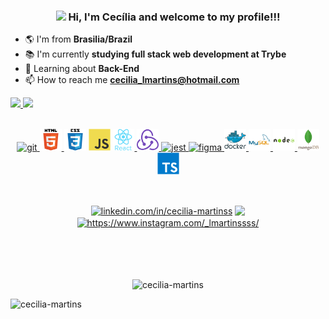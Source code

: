 <h3 align="center">
<img src="https://media.giphy.com/media/WUlplcMpOCEmTGBtBW/giphy.gif" width="40">
Hi, I'm Cecília and welcome to my profile!!!
</h3>


- 🌎 I'm from **Brasilia/Brazil**
- 📚 I'm currently **studying full stack web development at Trybe**
- 🌱 Learning about **Back-End**
- 📫 How to reach me **cecilia_lmartins@hotmail.com**

<!-- - 🍇 Fun fact **I love cats!** And **grape is my favorite fruit** -->

<!-- ### :octocat: Github Stats -->
<div>
<a href="https://github.com/cecilia-martins">
  <img width="53%" src="https://github-readme-stats.vercel.app/api?username=cecilia-martins&show_icons=true&theme=graywhite&count_private=true&include_all_commits=true"/>
  <img width="44%" src="https://github-readme-stats.vercel.app/api/top-langs/?username=cecilia-martins&langs_count=9&layout=compact&theme=graywhite&count_private=true"/>
</a>
</div>

<!-- ### :hammer_and_wrench: Languages and Tools -->
<br>
<p align="center">
<a href="https://git-scm.com/" target="_blank" rel="noreferrer"> <img src="https://www.vectorlogo.zone/logos/git-scm/git-scm-icon.svg" alt="git" width="35" height="35"/> </a>
<a href="https://www.w3.org/html/" target="_blank" rel="noreferrer"> <img src="https://raw.githubusercontent.com/devicons/devicon/master/icons/html5/html5-original-wordmark.svg" alt="html5" width="35" height="35"/> </a>
<a href="https://www.w3schools.com/css/" target="_blank" rel="noreferrer"> <img src="https://raw.githubusercontent.com/devicons/devicon/master/icons/css3/css3-original-wordmark.svg" alt="css3" width="35" height="35"/></a>
<a href="https://developer.mozilla.org/en-US/docs/Web/JavaScript" target="_blank" rel="noreferrer"> <img src="https://raw.githubusercontent.com/devicons/devicon/master/icons/javascript/javascript-original.svg" alt="javascript" width="35" height="35"/></a>
<a href="https://reactjs.org/" target="_blank" rel="noreferrer"> <img src="https://raw.githubusercontent.com/devicons/devicon/master/icons/react/react-original-wordmark.svg" alt="react" width="35" height="35"/> </a>
<a href="https://redux.js.org" target="_blank" rel="noreferrer"> <img src="https://raw.githubusercontent.com/devicons/devicon/master/icons/redux/redux-original.svg" alt="redux" width="35" height="35"/> </a>
<a href="https://jestjs.io" target="_blank" rel="noreferrer"> <img src="https://www.vectorlogo.zone/logos/jestjsio/jestjsio-icon.svg" alt="jest" width="35" height="35"/> </a>
<a href="https://www.figma.com/" target="_blank" rel="noreferrer"> <img src="https://www.vectorlogo.zone/logos/figma/figma-icon.svg" alt="figma" width="35" height="35"/> </a>
<a href="https://www.docker.com/" target="_blank" rel="noreferrer"> <img src="https://raw.githubusercontent.com/devicons/devicon/master/icons/docker/docker-original-wordmark.svg" alt="docker" width="35" height="35"/> </a>
<a href="https://www.mysql.com/" target="_blank" rel="noreferrer"> <img src="https://raw.githubusercontent.com/devicons/devicon/master/icons/mysql/mysql-original-wordmark.svg" alt="mysql" width="35" height="35"/> </a>
<a href="https://nodejs.org" target="_blank" rel="noreferrer"> <img src="https://raw.githubusercontent.com/devicons/devicon/master/icons/nodejs/nodejs-original-wordmark.svg" alt="nodejs" width="35" height="35"/> </a>
<a href="https://www.mongodb.com/" target="_blank" rel="noreferrer"> <img src="https://raw.githubusercontent.com/devicons/devicon/master/icons/mongodb/mongodb-original-wordmark.svg" alt="mongodb" width="35" height="35"/> </a>
<a href="https://www.typescriptlang.org/" target="_blank" rel="noreferrer"> <img src="https://raw.githubusercontent.com/devicons/devicon/master/icons/typescript/typescript-original.svg" alt="typescript" width="35" height="35"/> </a>
<!-- <a href="https://graphql.org" target="_blank" rel="noreferrer"> <img src="https://www.vectorlogo.zone/logos/graphql/graphql-icon.svg" alt="graphql" width="35" height="35"/> </a> -->
</p>

<!-- ### :upside_down_face: Let's get connected -->
<br>
<p align="center">
<a href="https://linkedin.com/in/linkedin.com/in/cecilia-martinss" target="blank"><img align="center" src="https://img.shields.io/badge/LinkedIn-0077B5?style=for-the-badge&logo=linkedin&logoColor=white" alt="linkedin.com/in/cecilia-martinss" /></a>
<a href="mailto:cecilia_lmartins@hotmail.com" target="blank"><img align="center" src="https://img.shields.io/badge/Microsoft_Outlook-0078D4?style=for-the-badge&logo=microsoft-outlook&logoColor=white"/></a>
<a href="https://instagram.com/_lmartinssss/" target="blank"><img align="center" src="https://img.shields.io/badge/Instagram-E4405F?style=for-the-badge&logo=instagram&logoColor=white" alt="https://www.instagram.com/_lmartinssss/" /></a>

</p>

<!-- ### <img src="https://media4.giphy.com/media/RIUgvgjw3D5Z1ZJSvv/200.webp?cid=ecf05e474o1dgujk3gggvb4u5pxfiqt956yb5vhqrqnacmwj&rid=200.webp&ct=s" width="40"> Projects -->

  <!-- <details>
    <summary>Bootcamp - Spread Fullstack Developer</summary>
     <a href="">nome do projeto</a> - HTML/CSS<br/>
     <a href="">nome do projeto</a> - Reactjs<br/>
     <a href="">nome do projeto</a> - Typescript<br/>
  </details> -->

<!-- [![]()]() -->
<br>
<br>
<br>
<br>
<div align="center">
<img src="https://spotify-github-profile.vercel.app/api/view?uid=cecilia_lmartins&cover_image=true&theme=novatorem&bar_color=53b14f&bar_color_cover=true" alt="cecilia-martins" href="https://spotify-github-profile.vercel.app/api/view?uid=cecilia_lmartins&redirect=true"/>

<img align="left" src="https://komarev.com/ghpvc/?username=cecilia-martins&label=Profile%20views&color=0e75b6&style=flat" alt="cecilia-martins" /> </div>
